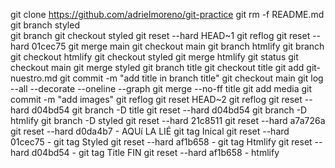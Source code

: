 git clone https://github.com/adrielmoreno/git-practice
git rm -f README.md
git branch styled  
git branch
git checkout styled
git reset --hard HEAD~1
git reflog
git reset --hard 01cec75
git merge main
git checkout main
git branch htmlify
git branch
git checkout htmlify
git checkout styled
git merge htmlify
git status
git checkout main
git merge styled
git branch title
git checkout title
git add git-nuestro.md
git commit -m "add title in branch title"
git checkout main
git log --all --decorate --oneline --graph
git merge --no-ff title
git add media
git commit -m "add images"
git reflog
git reset HEAD~2 
git reflog
git reset --hard d04bd54
git branch -D title
git reset --hard d04bd54 
git branch -D htmlify 
git branch -D styled
git reset --hard 21c8511
git reset --hard a7a726a
git reset --hard d0da4b7 - AQUí LA LIÉ
git tag Inical
git reset --hard 01cec75 - 
git tag Styled
git reset --hard af1b658 - 
git tag Htmlify
git reset --hard d04bd54 - 
git tag Title
FIN
git reset --hard af1b658 - htmlify
